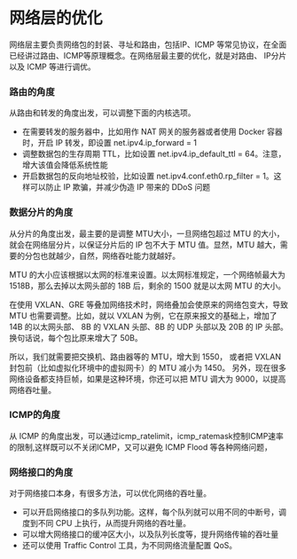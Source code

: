 # 网络层的优化

网络层主要负责网络包的封装、寻址和路由，包括IP、ICMP 等常见协议，在全面已经讲过路由、ICMP等原理概念。在网络层最主要的优化，就是对路由、 IP分片以及 ICMP 等进行调优。


### 路由的角度
从路由和转发的角度出发，可以调整下面的内核选项。

- 在需要转发的服务器中，比如用作 NAT 网关的服务器或者使用 Docker 容器时，开启 IP 转发，即设置 net.ipv4.ip_forward = 1
- 调整数据包的生存周期 TTL，比如设置 net.ipv4.ip_default_ttl = 64。注意，增大该值会降低系统性能
- 开启数据包的反向地址校验，比如设置 net.ipv4.conf.eth0.rp_filter = 1。这样可以防止 IP 欺骗，并减少伪造 IP 带来的 DDoS 问题


### 数据分片的角度

从分片的角度出发，最主要的是调整 MTU大小，一旦网络包超过 MTU 的大小，就会在网络层分片，以保证分片后的 IP 包不大于 MTU 值。显然，MTU 越大，需要的分包也就越少，自然，网络吞吐能力就越好。

MTU 的大小应该根据以太网的标准来设置。以太网标准规定，一个网络帧最大为 1518B，那么去掉以太网头部的 18B 后，剩余的 1500 就是以太网 MTU 的大小。

在使用 VXLAN、GRE 等叠加网络技术时，网络叠加会使原来的网络包变大，导致 MTU 也需要调整。比如，就以 VXLAN 为例，它在原来报文的基础上，增加了 14B 的以太网头部、 8B 的 VXLAN 头部、8B 的 UDP 头部以及 20B 的 IP 头部。换句话说，每个包比原来增大了 50B。

所以，我们就需要把交换机、路由器等的 MTU，增大到 1550， 或者把 VXLAN 封包前（比如虚拟化环境中的虚拟网卡）的 MTU 减小为 1450。
另外，现在很多网络设备都支持巨帧，如果是这种环境，你还可以把 MTU 调大为 9000，以提高网络吞吐量。

### ICMP的角度
从 ICMP 的角度出发，可以通过icmp_ratelimit，icmp_ratemask控制ICMP速率的限制,这样既可以不关闭ICMP，又可以避免 ICMP Flood 等各种网络问题，


### 网络接口的角度

对于网络接口本身，有很多方法，可以优化网络的吞吐量。

- 可以开启网络接口的多队列功能。这样，每个队列就可以用不同的中断号，调度到不同 CPU 上执行，从而提升网络的吞吐量。
- 可以增大网络接口的缓冲区大小，以及队列长度等，提升网络传输的吞吐量
- 还可以使用 Traffic Control 工具，为不同网络流量配置 QoS。